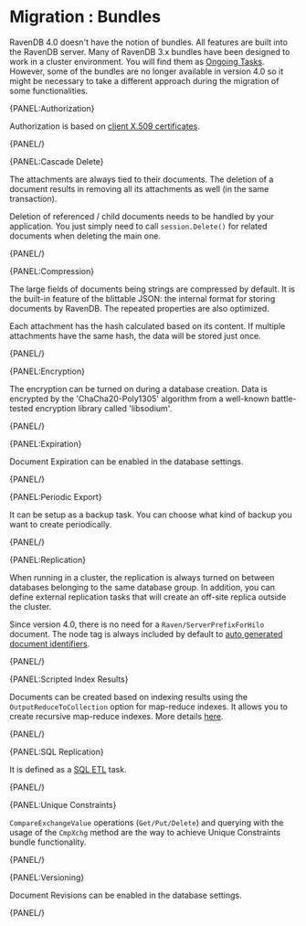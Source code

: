 ﻿# Migration : Bundles

RavenDB 4.0 doesn't have the notion of bundles. All features are built into the RavenDB server. Many of RavenDB 3.x bundles have been designed to work in a cluster environment. You will find them as [Ongoing Tasks](). However, some of the bundles are no longer available in version 4.0 so it might be necessary to take a different approach during the migration of some functionalities. 

{PANEL:Authorization}

Authorization is based on [client X.509 certificates](../../server/security/authorization/security-clearance-and-permissions).

{PANEL/}

{PANEL:Cascade Delete}

The attachments are always tied to their documents. The deletion of a document results in removing all its attachments as well (in the same transaction).

Deletion of referenced / child documents needs to be handled by your application. You just simply need to call `session.Delete()` for related documents when deleting the main one.

{PANEL/}

{PANEL:Compression}

The large fields of documents being strings are compressed by default. It is the built-in feature of the blittable JSON: the internal format for storing documents by RavenDB. The repeated properties are also optimized.

Each attachment has the hash calculated based on its content. If multiple attachments have the same hash, the data will be stored just once.

{PANEL/}

{PANEL:Encryption}

The encryption can be turned on during a database creation. Data is encrypted by the 'ChaCha20-Poly1305' algorithm from a well-known battle-tested encryption library called 'libsodium'.

{PANEL/}

{PANEL:Expiration}

Document Expiration can be enabled in the database settings.

{PANEL/}

{PANEL:Periodic Export}

It can be setup as a backup task. You can choose what kind of backup you want to create periodically.

{PANEL/}

{PANEL:Replication}

When running in a cluster, the replication is always turned on between databases belonging to the same database group. In addition, you can define external replication tasks that will create an off-site replica outside the cluster.

Since version 4.0, there is no need for a `Raven/ServerPrefixForHilo` document. The node tag is always included by default to [auto generated document identifiers](../../client-api/document-identifiers/working-with-document-identifiers#autogenerated-ids).

{PANEL/}

{PANEL:Scripted Index Results}

Documents can be created based on indexing results using the `OutputReduceToCollection` option for map-reduce indexes. It allows you to create recursive map-reduce indexes. More details [here](../../indexes/map-reduce-indexes#reduce-results-as-artificial-documents).

{PANEL/}

{PANEL:SQL Replication}

It is defined as a [SQL ETL](../../server/ongoing-tasks/etl/sql) task.

{PANEL/}

{PANEL:Unique Constraints}

`CompareExchangeValue` operations (`Get/Put/Delete`) and querying with the usage of the `CmpXchg` method are the way to achieve Unique Constraints bundle functionality.

{PANEL/}

{PANEL:Versioning}

Document Revisions can be enabled in the database settings.

{PANEL/}
